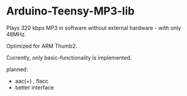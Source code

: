 Arduino-Teensy-MP3-lib
======================

Plays 320 kbps MP3 in software without external hardware - 
with only 48MHz.

Optimized for ARM Thumb2.

Currently, only basic-functionality is implemented.

planned:
 - aac(+) , flacc
 - better interface
